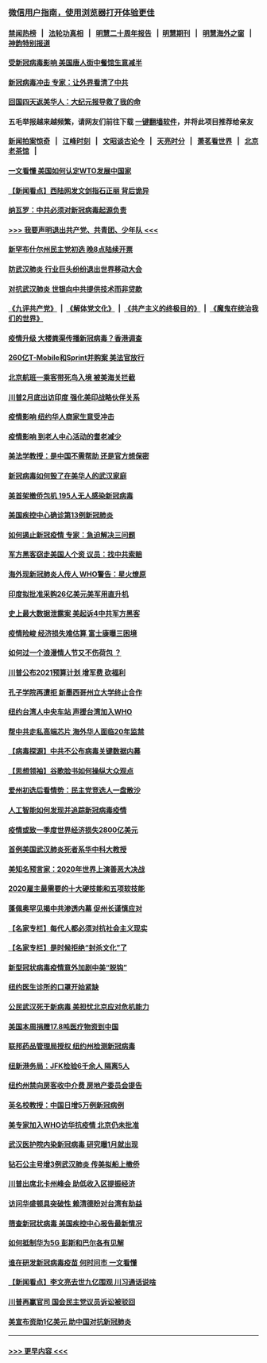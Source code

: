### [微信用户指南，使用浏览器打开体验更佳](https://github.com/gfw-breaker/banned-news1/blob/master/indexes/wechat-guide.md?t=0)
#### [禁闻热榜](热点新闻.md?t=0)  &nbsp;&nbsp;|&nbsp;&nbsp; [法轮功真相](https://github.com/gfw-breaker/truth/blob/master/README.md?t=0) &nbsp;&nbsp;|&nbsp;&nbsp; [明慧二十周年报告](https://github.com/gfw-breaker/mh-reports/blob/master/README.md?t=0) &nbsp;&nbsp;|&nbsp;&nbsp;[明慧期刊](https://github.com/gfw-breaker/mh-qikan) &nbsp;&nbsp;|&nbsp;&nbsp; [明慧海外之窗](https://github.com/gfw-breaker/mh-news/blob/master/README.md?t=0) &nbsp;&nbsp;|&nbsp;&nbsp; [神韵特别报道](https://github.com/gfw-breaker/mh-news/blob/master/shenyun.md?t=0)
#### [受新冠病毒影响 美国唐人街中餐馆生意减半](../pages/nsc412/n11861940.md?t=02121055) 
#### [新冠病毒冲击 专家：让外界看清了中共](../pages/nsc412/n11862280.md?t=02121055) 
#### [回国四天返美华人：大纪元报导救了我的命](../pages/nsc412/n11862181.md?t=02121055) 
#### 五毛举报越来越频繁，请网友们前往下载 [一键翻墙软件](https://github.com/gfw-breaker/ssr-accounts)，并将此项目推荐给亲友
#### [新闻拍案惊奇](https://github.com/gfw-breaker/banned-news1/blob/master/pages/link4.md) &nbsp;&nbsp;|&nbsp;&nbsp; [江峰时刻](https://github.com/gfw-breaker/banned-news1/blob/master/pages/link4.md) &nbsp;&nbsp;|&nbsp;&nbsp; [文昭谈古论今](https://github.com/gfw-breaker/banned-news1/blob/master/pages/link4.md) &nbsp;&nbsp;|&nbsp;&nbsp; [天亮时分](https://github.com/gfw-breaker/banned-news1/blob/master/pages/link4.md) &nbsp;&nbsp;|&nbsp;&nbsp; [萧茗看世界](https://github.com/gfw-breaker/banned-news1/blob/master/pages/link4.md) &nbsp;&nbsp;|&nbsp;&nbsp; [北京老茶馆](https://github.com/gfw-breaker/banned-news1/blob/master/pages/link4.md) &nbsp;&nbsp;|&nbsp;&nbsp; 
#### [一文看懂 美国如何认定WTO发展中国家](../pages/nsc412/n11862051.md?t=02121055) 
#### [【新闻看点】西陆网发文剑指石正丽 背后诡异](../pages/nsc412/n11861792.md?t=02121055) 
#### [纳瓦罗：中共必须对新冠病毒起源负责](../pages/nsc412/n11861810.md?t=02121055) 
#### [>>> 我要声明退出共产党、共青团、少年队 <<<](https://github.com/begood0513/goodnews/blob/master/quit/letter.md) 
#### [新罕布什尔州民主党初选 晚8点陆续开票](../pages/nsc412/n11861872.md?t=02121055) 
#### [防武汉肺炎 行业巨头纷纷退出世界移动大会](../pages/nsc412/n11861795.md?t=02121055) 
#### [对抗武汉肺炎 世银向中共提供技术而非贷款](../pages/nsc412/n11861652.md?t=02121055) 
#### [《九评共产党》](https://github.com/begood0513/9ping.md/blob/master/README.md) &nbsp;|&nbsp; [《解体党文化》](../../../../jtdwh.md/blob/master/README.md)  &nbsp;|&nbsp; [《共产主义的终极目的》](../../../../gczydzjmd.md/blob/master/README.md) &nbsp;|&nbsp; [《魔鬼在统治我们的世界》](../../../../mgztzwmdsj.md/blob/master/README.md) 
#### [疫情升级 大楼粪渠传播新冠病毒？香港调查](../pages/nsc412/n11861556.md?t=02121055) 
#### [260亿T-Mobile和Sprint并购案 美法官放行](../pages/nsc412/n11861511.md?t=02121055) 
#### [北京航班一乘客带死鸟入境 被美海关拦截](../pages/nsc412/n11861317.md?t=02121055) 
#### [川普2月底出访印度 强化美印战略伙伴关系](../pages/nsc412/n11860557.md?t=02121055) 
#### [疫情影响  纽约华人商家生意受冲击](../pages/nsc412/n11860284.md?t=02121055) 
#### [疫情影响  到老人中心活动的耆老减少](../pages/nsc412/n11860199.md?t=02121055) 
#### [美法学教授：是中国不需帮助 还是官方想保密](../pages/nsc412/n11859492.md?t=02121055) 
#### [新冠病毒如何毁了在美华人的武汉家庭](../pages/nsc412/n11859524.md?t=02121055) 
#### [美首架撤侨包机 195人无人感染新冠病毒](../pages/nsc412/n11859908.md?t=02121055) 
#### [美国疾控中心确诊第13例新冠肺炎](../pages/nsc412/n11859966.md?t=02121055) 
#### [如何遏止新冠疫情 专家：急迫解决三问题](../pages/nsc412/n11859685.md?t=02121055) 
#### [军方黑客窃走美国人个资 议员：找中共索赔](../pages/nsc412/n11859371.md?t=02121055) 
#### [海外现新冠肺炎人传人 WHO警告：星火燎原](../pages/nsc412/n11859252.md?t=02121055) 
#### [印度拟批准采购26亿美元美军用直升机](../pages/nsc412/n11859143.md?t=02121055) 
#### [史上最大数据泄露案 美起诉4中共军方黑客](../pages/nsc412/n11859115.md?t=02121055) 
#### [疫情险峻 经济损失难估算 富士康曝三困境](../pages/nsc412/n11859120.md?t=02121055) 
#### [如何过一个浪漫情人节又不伤荷包 ？](../pages/nsc412/n11858969.md?t=02121055) 
#### [川普公布2021预算计划 增军费 砍福利](../pages/nsc412/n11859012.md?t=02121055) 
#### [孔子学院再遭拒 新墨西哥州立大学终止合作](../pages/nsc412/n11858661.md?t=02121055) 
#### [纽约台湾人中央车站  声援台湾加入WHO](../pages/nsc412/n11857757.md?t=02121055) 
#### [帮中共走私高端芯片 海外华人面临20年监禁](../pages/nsc412/n11855016.md?t=02121055) 
#### [【病毒探源】中共不公布病毒关键数据内幕](../pages/nsc412/n11856584.md?t=02121055) 
#### [【思想领袖】谷歌脸书如何操纵大众观点](../pages/nsc412/n11680874.md?t=02121055) 
#### [爱州初选后看情势：民主党竞选人一盘散沙](../pages/nsc412/n11856557.md?t=02121055) 
#### [人工智能如何发现并追踪新冠病毒疫情](../pages/nsc412/n11856398.md?t=02121055) 
#### [疫情或致一季度世界经济损失2800亿美元](../pages/nsc412/n11855639.md?t=02121055) 
#### [首例美国武汉肺炎死者系华中科大教授](../pages/nsc412/n11855500.md?t=02121055) 
#### [美知名预言家：2020年世界上演善恶大决战](../pages/nsc412/n11855418.md?t=02121055) 
#### [2020雇主最需要的十大硬技能和五项软技能](../pages/nsc412/n11850953.md?t=02121055) 
#### [蓬佩奥罕见揭中共渗透内幕 促州长谨慎应对](../pages/nsc412/n11854685.md?t=02121055) 
#### [【名家专栏】每代人都必须对抗社会主义现实](../pages/nsc412/n11831412.md?t=02121055) 
#### [【名家专栏】是时候拒绝“封杀文化”了](../pages/nsc412/n11814093.md?t=02121055) 
#### [新型冠状病毒疫情意外加剧中美“脱钩”](../pages/nsc412/n11854475.md?t=02121055) 
#### [纽约医生诊所的口罩开始紧缺](../pages/nsc412/n11853364.md?t=02121055) 
#### [公民武汉死于新病毒 美担忧北京应对危机能力](../pages/nsc412/n11854331.md?t=02121055) 
#### [美国本周捐赠17.8吨医疗物资到中国](../pages/nsc412/n11854269.md?t=02121055) 
#### [联邦药品管理局授权  纽约州检测新冠病毒](../pages/nsc412/n11853371.md?t=02121055) 
#### [纽新港务局：JFK检验6千余人  隔离5人](../pages/nsc412/n11853366.md?t=02121055) 
#### [纽约州禁向房客收中介费  房地产委员会提告](../pages/nsc412/n11853360.md?t=02121055) 
#### [英名校教授：中国日增5万例新冠病例](../pages/nsc412/n11854174.md?t=02121055) 
#### [美专家加入WHO访华抗疫情 北京仍未批准](../pages/nsc412/n11854043.md?t=02121055) 
#### [武汉医护院内染新冠病毒 研究曝1月就出现](../pages/nsc412/n11852928.md?t=02121055) 
#### [钻石公主号增3例武汉肺炎 传美拟船上撤侨](../pages/nsc412/n11853240.md?t=02121055) 
#### [川普出席北卡州峰会 助低收入区提振经济](../pages/nsc412/n11853232.md?t=02121055) 
#### [访问华盛顿具突破性 赖清德盼对台湾有助益](../pages/nsc412/n11853129.md?t=02121055) 
#### [筛查新冠状病毒 美国疾控中心报告最新情况](../pages/nsc412/n11853070.md?t=02121055) 
#### [如何抵制华为5G 彭斯和巴尔各有见解](../pages/nsc412/n11852535.md?t=02121055) 
#### [谁在研发新冠病毒疫苗 何时问市 一文看懂](../pages/nsc412/n11852840.md?t=02121055) 
#### [【新闻看点】李文亮去世九亿围观 川习通话说啥](../pages/nsc412/n11852360.md?t=02121055) 
#### [川普再赢官司 国会民主党议员诉讼被驳回](../pages/nsc412/n11852287.md?t=02121055) 
#### [美宣布资助1亿美元 助中国对抗新冠肺炎](../pages/nsc412/n11852531.md?t=02121055) 

----
#### [ >>> 更早内容 <<< ](../indexes/nsc412-earlier.md)
